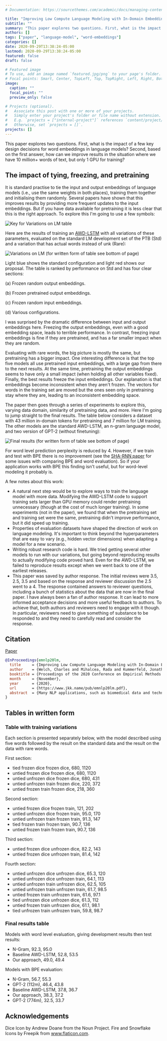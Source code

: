 ```yaml
---
# Documentation: https://sourcethemes.com/academic/docs/managing-content/

title: "Improving Low Compute Language Modeling with In-Domain Embedding Initialisation (Welch, Mihalcea, and Kummerfeld, EMNLP 2020)"
subtitle: ""
summary: "This paper explores two questions. First, what is the impact of a few key design decisions for word embeddings in language models? Second, based on the first answer, how can we improve results in the situation where we have 50 million+ words of text, but only 1 GPU for training?"
authors: []
tags: ["paper", "language-model", "word-embeddings"]
categories: []
date: 2020-09-29T13:38:24-05:00
lastmod: 2020-09-29T13:38:24-05:00
featured: false
draft: false

# Featured image
# To use, add an image named `featured.jpg/png` to your page's folder.
# Focal points: Smart, Center, TopLeft, Top, TopRight, Left, Right, BottomLeft, Bottom, BottomRight.
image:
  caption: ""
  focal_point: ""
  preview_only: false

# Projects (optional).
#   Associate this post with one or more of your projects.
#   Simply enter your project's folder or file name without extension.
#   E.g. `projects = ["internal-project"]` references `content/project/deep-learning/index.md`.
#   Otherwise, set `projects = []`.
projects: []
---
```


This paper explores two questions.
First, what is the impact of a few key design decisions for word embeddings in language models?
Second, based on the first answer, how can we improve results in the situation where we have 10 million+ words of text, but only 1 GPU for training?

## The impact of tying, freezing, and pretraining

It is standard practise to tie the input and output embeddings of language models (i.e., use the same weights in both places), training them together and initialising them randomly.
Several papers have shown that this improves results by providing more frequent updates to the input embeddings.
But if you have data available for pretraining it is less clear that this is the right approach.
To explore this I'm going to use a few symbols:

![Key for Variations on LM table](/img/post/pretraining-lm-vary-key.jpg)

Here are the results of training an [AWD-LSTM](https://github.com/salesforce/awd-lstm-lm) with all variations of these parameters, evaluated on the standard LM development set of the PTB (Std) and a variation that has actual words instead of unk (Rare):

![Variations on LM (for written form of table see bottom of page)](/img/post/pretraining-lm-vary.jpg)

Light blue shows the standard configuration and light red shows our proposal.
The table is ranked by performance on Std and has four clear sections:

(a) Frozen random output embeddings.

(b) Frozen pretrained output embeddings.

(c) Frozen random input embeddings.

(d) Various configurations.

I was surprised by the dramatic difference between input and output embeddings here.
Freezing the output embeddings, even with a good embedding space, leads to terrible performance.
In contrast, freezing input embeddings is fine if they are pretrained, and has a far smaller impact when they are random.

Evaluating with rare words, the big picture is mostly the same, but pretraining has a bigger impact.
One interesting difference is that the top five models all use pretrained input embeddings, with a large gap from there to the next results.
At the same time, pretraining the output embeddings seems to have only a small impact (when holding all other variables fixed).
Finally, the best results freeze the input embeddings.
Our explanation is that embeddings become inconsistent when they aren't frozen.
The vectors for words in the training set are moved but the ones seen only in pretraining stay where they are, leading to an inconsistent embedding space.

The paper then goes through a series of experiments to explore this, varying data domain, similarity of pretraining data, and more.
Here I'm going to jump straight to the final results.
The table below considers a dataset with 43 million in-domain tokens for pretraining and 7 million for LM training.
The other models are the standard AWD-LSTM, an n-gram language model, and two version of GPT-2 (without finetuning):

![Final results (for written form of table see bottom of page)](/img/post/pretraining-final.jpg)

For word level prediction perplexity is reduced by 4.
However, if we train and test with BPE there is no improvement (see the [SHA-RNN paper](https://arxiv.org/abs/1911.11423) for some issues with comparing BPE and word evaluation).
So if your application works with BPE this finding isn't useful, but for word-level modeling it probably is.

A few notes about this work:

- A natural next step would be to explore ways to train the language model with more data.
Modifying the AWD-LSTM code to support training sets larger than GPU memory could render pretraining unnecessary (though at the cost of much longer training).
In some experiments (not in the paper), we found that when the pretraining set and training set were the same, pretraining didn't improve performance, but it did speed up training.
- Properties of evaluation datasets have shaped the direction of work on language modeling.
It's important to think beyond the hyperparameters that are easy to vary (e.g., hidden vector dimensions) when adapting a model for a new scenario.
- Writing robust research code is hard.
We tried getting several other models to run with our variations, but going beyond reproducing results to actually modifying code proved hard.
Even for the AWD-LSTM, we failed to reproduce results except when we went back to one of the earliest releases.
- This paper was saved by author response.
The initial reviews were 3.5, 2.5, 3.5 and based on the response and reviewer discussion the 2.5 went to a 4.
The response contained answers to reviewer questions, including a bunch of statistics about the data that are now in the final paper.
I have always been a fan of author response.
It can lead to more informed acceptance decisions and more useful feedback to authors.
To achieve that, both authors and reviewers need to engage with it though.
In particular, reviewers need to give something of substance to be responded to and they need to carefully read and consider the response.

## Citation

[Paper](https://www.jkk.name/pub/emnlp20lm.pdf)

```bibtex
@InProceedings{emnlp20lm,
  title     = {Improving Low Compute Language Modeling with In-Domain Embedding Initialisation},
  author    = {Welch, Charles and Mihalcea, Rada and Kummerfeld, Jonathan K.},
  booktitle = {Proceedings of the 2020 Conference on Empirical Methods in Natural Language Processing},
  month     = {November},
  year      = {2020},
  url       = {https://www.jkk.name/pub/emnlp20lm.pdf},
  abstract  = {Many NLP applications, such as biomedical data and technical support, have 10-100 million tokens of in-domain data and limited computational resources for learning from it. How should we train a language model in this scenario? Most language modeling research considers either a small dataset with a closed vocabulary (like the standard 1 million token Penn Treebank), or the whole web with byte-pair encoding. We show that for our target setting in English, initialising and freezing input embeddings using in-domain data can improve language model performance by providing a useful representation of rare words, and this pattern holds across several different domains. In the process, we show that the standard convention of tying input and output embeddings does not improve perplexity when initializing with embeddings trained on in-domain data.},
}
```

## Tables in written form

### Table with training variations

Each section is presented separately below, with the model described using five words followed by the result on the standard data and the result on the data with rare words.

First section:
- tied   frozen   dice  frozen   dice, 680, 1120 
- untied frozen   dice  frozen   dice, 680, 1120 
- untied unfrozen dice  frozen   dice, 680, 431 
- untied unfrozen train frozen   dice, 220, 372 
- untied frozen   train frozen   dice, 218, 360 

Second section:
- untied frozen   dice  frozen   train, 121, 202 
- untied unfrozen dice  frozen   train, 95.0, 170 
- untied unfrozen train frozen   train, 91.3, 147 
- tied   frozen   train frozen   train, 90.7, 136 
- untied frozen   train frozen   train, 90.7, 136 

Third section:
- untied frozen   dice  unfrozen dice, 82.2, 143 
- untied frozen   dice  unfrozen train, 81.4, 142 

Fourth section:
- untied unfrozen dice  unfrozen dice, 65.3, 120 
- untied unfrozen dice  unfrozen train, 64.1, 113 
- untied unfrozen train unfrozen dice, 62.5, 105 
- untied unfrozen train unfrozen train, 61.7, 98.5 
- untied frozen   train unfrozen train, 61.6, 97.1 
- tied   unfrozen dice  unfrozen dice, 61.3, 112  
- untied frozen   train unfrozen dice, 61.1, 98.1 
- tied   unfrozen train unfrozen train, 59.8, 98.7 

### Final results table

Models with word level evaluation, giving development results then test results:
- N-Gram, 92.3, 95.0
- Baseline AWD-LSTM, 52.8, 53.5
- Our approach, 49.0, 49.4

Models with BPE evaluation:
- N-Gram, 56.7, 55.3
- GPT-2 (112m), 46.4, 43.8
- Baseline AWD-LSTM, 37.8, 36.7
- Our approach, 38.3, 37.2
- GPT-2 (774m), 32.5, 33.7

## Acknowledgements

Dice Icon by Andrew Doane from the Noun Project.
Fire and Snowflake Icons by Freepik from www.flaticon.com.
